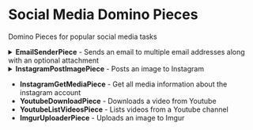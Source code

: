 # Social Media Domino Pieces
Domino Pieces for popular social media tasks

<details>
    <summary><b>EmailSenderPiece</b> - Sends an email to multiple email addresses along with an optional attachment </summary>

All you need is an email account!
    
> **Tip**: If you have a Gmail account, you must create use an [app password](https://support.google.com/accounts/answer/185833?hl=en#:~:text=An%20app%20password%20is%20a,to%20access%20your%20Google%20Account.) instead of your normal password account.

</details>

<details>
    <summary><b>InstagramPostImagePiece</b> - Posts an image to Instagram</summary>

This Piece relies on the Instagram Graph API. Therefore, in order to use it effectively, you will need to set up a Facebook App that is linked to your Instagram account. Please follow the ["Before You Start"](https://developers.facebook.com/docs/instagram-api/getting-started#:~:text=1%20and%202.-,Before%20You%20Start,-You%20will%20need) section provided in the Instagram Graph API documentation to configure your Facebook App accordingly.

In addition, it's important to note that this code requires the App ID and App Secret, which can be obtained from your Facebook App Dashboard. Furthermore, an Access Token is also required, which can be generated using the [Graph API Explorer](https://developers.facebook.com/docs/graph-api/guides/explorer/) tool within your Facebook App Dashboard.
</details>

- **InstagramGetMediaPiece** - Get all media information about the instagram account
- **YoutubeDownloadPiece** - Downloads a video from Youtube
- **YoutubeListVideosPiece** - Lists videos from a Youtube channel
- **ImgurUploaderPiece** -  Uploads an image to Imgur
